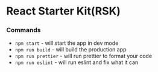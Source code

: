 # React Starter Kit(RSK)

### Commands

- `npm start` - will start the app in dev mode
- `npm run build` - will build the production app
- `npm run prettier` - will run prettier to format your code
- `npm run eslint` - will run eslint and fix what it can
